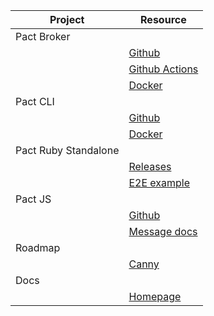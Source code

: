 

| Project     | Resource                                                                           |
|-------------|------------------------------------------------------------------------------------|
| Pact Broker |
|             | [Github](https://github.com/pact-foundation/pact_broker)                           |
|             | [Github Actions](https://github.com/pact-foundation/pact_broker/actions)                     |
|             | [Docker](https://hub.docker.com/repository/docker/pactfoundation/pact-broker)      |
| Pact CLI |
|             | [Github](https://github.com/pact-foundation/pact-ruby-cli)                         |
|             | [Docker](https://hub.docker.com/repository/docker/pactfoundation/pact-cli)         |
| Pact Ruby Standalone |
|             | [Releases](https://github.com/pact-foundation/pact-ruby-standalone/releases)       |
|             | [E2E example](https://github.com/pact-foundation/pact-ruby-standalone-e2e-example) |
| Pact JS     |
|             | [Github](https://github.com/pact-foundation/pact-js)                               |
|             | [Message docs](https://github.com/pact-foundation/pact-js#asynchronous-api-testing) |
| Roadmap     |
|             | [Canny](https://pact.canny.io)                                                     |
| Docs        |
|             | [Homepage](https://docs.pact.io)                                                   |
